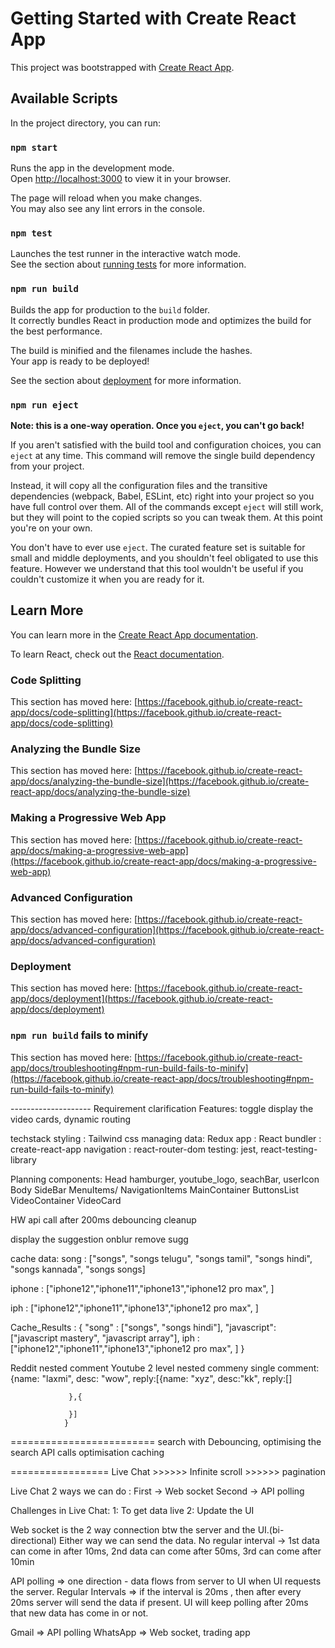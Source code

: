 # Getting Started with Create React App

This project was bootstrapped with [Create React App](https://github.com/facebook/create-react-app).

## Available Scripts

In the project directory, you can run:

### `npm start`

Runs the app in the development mode.\
Open [http://localhost:3000](http://localhost:3000) to view it in your browser.

The page will reload when you make changes.\
You may also see any lint errors in the console.

### `npm test`

Launches the test runner in the interactive watch mode.\
See the section about [running tests](https://facebook.github.io/create-react-app/docs/running-tests) for more information.

### `npm run build`

Builds the app for production to the `build` folder.\
It correctly bundles React in production mode and optimizes the build for the best performance.

The build is minified and the filenames include the hashes.\
Your app is ready to be deployed!

See the section about [deployment](https://facebook.github.io/create-react-app/docs/deployment) for more information.

### `npm run eject`

**Note: this is a one-way operation. Once you `eject`, you can't go back!**

If you aren't satisfied with the build tool and configuration choices, you can `eject` at any time. This command will remove the single build dependency from your project.

Instead, it will copy all the configuration files and the transitive dependencies (webpack, Babel, ESLint, etc) right into your project so you have full control over them. All of the commands except `eject` will still work, but they will point to the copied scripts so you can tweak them. At this point you're on your own.

You don't have to ever use `eject`. The curated feature set is suitable for small and middle deployments, and you shouldn't feel obligated to use this feature. However we understand that this tool wouldn't be useful if you couldn't customize it when you are ready for it.

## Learn More

You can learn more in the [Create React App documentation](https://facebook.github.io/create-react-app/docs/getting-started).

To learn React, check out the [React documentation](https://reactjs.org/).

### Code Splitting

This section has moved here: [https://facebook.github.io/create-react-app/docs/code-splitting](https://facebook.github.io/create-react-app/docs/code-splitting)

### Analyzing the Bundle Size

This section has moved here: [https://facebook.github.io/create-react-app/docs/analyzing-the-bundle-size](https://facebook.github.io/create-react-app/docs/analyzing-the-bundle-size)

### Making a Progressive Web App

This section has moved here: [https://facebook.github.io/create-react-app/docs/making-a-progressive-web-app](https://facebook.github.io/create-react-app/docs/making-a-progressive-web-app)

### Advanced Configuration

This section has moved here: [https://facebook.github.io/create-react-app/docs/advanced-configuration](https://facebook.github.io/create-react-app/docs/advanced-configuration)

### Deployment

This section has moved here: [https://facebook.github.io/create-react-app/docs/deployment](https://facebook.github.io/create-react-app/docs/deployment)

### `npm run build` fails to minify

This section has moved here: [https://facebook.github.io/create-react-app/docs/troubleshooting#npm-run-build-fails-to-minify](https://facebook.github.io/create-react-app/docs/troubleshooting#npm-run-build-fails-to-minify)


-------------------- Requirement clarification
Features: 
  toggle
  display the video cards,
  dynamic routing

techstack
    styling : Tailwind css
    managing data: Redux
    app : React
    bundler : create-react-app
    navigation : react-router-dom
    testing: jest, react-testing-library

Planning components:
        Head
            hamburger, youtube_logo, seachBar, userIcon
        Body
            SideBar
                MenuItems/ NavigationItems
            MainContainer
                ButtonsList
                VideoContainer
                    VideoCard


HW
api call after 200ms
debouncing
cleanup

display the suggestion
onblur remove sugg

cache data:
song : ["songs", "songs telugu", "songs tamil", "songs hindi", "songs kannada", "songs songs]

iphone : ["iphone12","iphone11","iphone13","iphone12 pro max", ]

iph : ["iphone12","iphone11","iphone13","iphone12 pro max", ]

Cache_Results :
{
    "song" : ["songs", "songs hindi"],
    "javascript": ["javascript mastery", "javascript array"],
    iph : ["iphone12","iphone11","iphone13","iphone12 pro max", ]
}

Reddit nested comment
Youtube 2 level nested commeny
single comment: {name: "laxmi",
                 desc: "wow",
                 reply:[{name: "xyz",
                 desc:"kk",
                 reply:[]

                 },{

                 }]
                }

=========================
search with Debouncing, optimising the search
API calls optimisation
caching
    

=================
Live Chat >>>>>> Infinite scroll >>>>>> pagination

Live Chat 
2 ways we can do : First -> Web socket
                   Second -> API polling

Challenges in Live Chat:
1: To get data live
2: Update the UI

Web socket is the 2 way connection btw the server and the UI.(bi-directional)
Either way we can send the data.
No regular interval -> 1st data can come in after 10ms,
2nd data can come after 50ms, 3rd can come after 10min

API polling => one direction - data flows from server to UI when UI requests the server. 
Regular Intervals => if the interval is 20ms , then after every 20ms server will 
send the data if present.
UI will keep polling after 20ms that new data has come in or not.

Gmail => API polling
WhatsApp => Web socket, trading app

